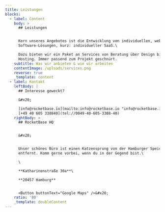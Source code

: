```yaml
---
title: Leistungen
blocks:
  - label: Content
    body: >
      ## Leistungen


      Kern unseres Angebotes ist die Entwicklung von individuellen, webbasierten
      Software-Lösungen, kurz: individueller SaaS.\

      Dazu bieten wir ein Paket an Services von Beratung über Design bis zu
      Hosting. Immer passend zum Projekt geschnürt.
    subtitle: Was wir anbieten & wie wir arbeiten
    contentImage: /uploads/services.png
    reverse: true
    _template: content
  - label: Kontakt
    leftBody: |
      ## Interesse geweckt?

      &#x20;

      [info@rocketbase.io](mailto:info@rocketbase.io "info@rocketbase.io")\
      [+49 40 605 338840](tel://0049-40-605-3388-40)
    rightBody: >
      ## RocketBase HQ


      &#x20;


      Unser schönes Büro ist einen Katzensprung von der Hamburger Speicherstadt
      entfernt. Komm gerne vorbei, wenn du in der Gegend bist.\

      \

      **Katharinenstraße 30a**\

      **20457 Hamburg**


      <Button buttonText="Google Maps" />&#x20;
    ratio: '80'
    _template: doubleContent  
---
```


